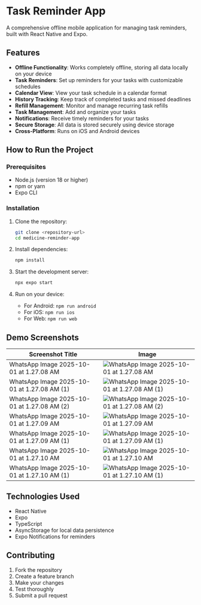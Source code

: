 # Task Reminder App

A comprehensive offline mobile application for managing task reminders, built with React Native and Expo.

## Features

- **Offline Functionality**: Works completely offline, storing all data locally on your device
- **Task Reminders**: Set up reminders for your tasks with customizable schedules
- **Calendar View**: View your task schedule in a calendar format
- **History Tracking**: Keep track of completed tasks and missed deadlines
- **Refill Management**: Monitor and manage recurring task refills
- **Task Management**: Add and organize your tasks
- **Notifications**: Receive timely reminders for your tasks
- **Secure Storage**: All data is stored securely using device storage
- **Cross-Platform**: Runs on iOS and Android devices

## How to Run the Project

### Prerequisites

- Node.js (version 18 or higher)
- npm or yarn
- Expo CLI

### Installation

1. Clone the repository:
   ```bash
   git clone <repository-url>
   cd medicine-reminder-app
   ```

2. Install dependencies:
   ```bash
   npm install
   ```

3. Start the development server:
   ```bash
   npx expo start
   ```

4. Run on your device:
   - For Android: `npm run android`
   - For iOS: `npm run ios`
   - For Web: `npm run web`

## Demo Screenshots

| Screenshot Title | Image |
|------------------|-------|
| WhatsApp Image 2025-10-01 at 1.27.08 AM | ![WhatsApp Image 2025-10-01 at 1.27.08 AM](demo/WhatsApp%20Image%202025-10-01%20at%201.27.08%20AM.jpeg) |
| WhatsApp Image 2025-10-01 at 1.27.08 AM (1) | ![WhatsApp Image 2025-10-01 at 1.27.08 AM (1)](demo/WhatsApp%20Image%202025-10-01%20at%201.27.08%20AM%20(1).jpeg) |
| WhatsApp Image 2025-10-01 at 1.27.08 AM (2) | ![WhatsApp Image 2025-10-01 at 1.27.08 AM (2)](demo/WhatsApp%20Image%202025-10-01%20at%201.27.08%20AM%20(2).jpeg) |
| WhatsApp Image 2025-10-01 at 1.27.09 AM | ![WhatsApp Image 2025-10-01 at 1.27.09 AM](demo/WhatsApp%20Image%202025-10-01%20at%201.27.09%20AM.jpeg) |
| WhatsApp Image 2025-10-01 at 1.27.09 AM (1) | ![WhatsApp Image 2025-10-01 at 1.27.09 AM (1)](demo/WhatsApp%20Image%202025-10-01%20at%201.27.09%20AM%20(1).jpeg) |
| WhatsApp Image 2025-10-01 at 1.27.10 AM | ![WhatsApp Image 2025-10-01 at 1.27.10 AM](demo/WhatsApp%20Image%202025-10-01%20at%201.27.10%20AM.jpeg) |
| WhatsApp Image 2025-10-01 at 1.27.10 AM (1) | ![WhatsApp Image 2025-10-01 at 1.27.10 AM (1)](demo/WhatsApp%20Image%202025-10-01%20at%201.27.10%20AM%20(1).jpeg) |

## Technologies Used

- React Native
- Expo
- TypeScript
- AsyncStorage for local data persistence
- Expo Notifications for reminders

## Contributing

1. Fork the repository
2. Create a feature branch
3. Make your changes
4. Test thoroughly
5. Submit a pull request
